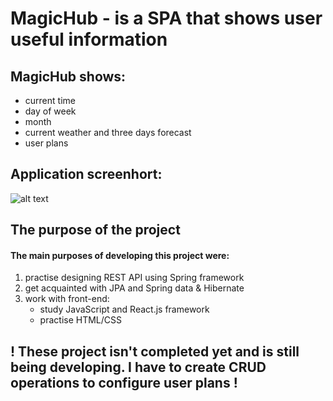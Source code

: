 # MagicHub - is a SPA that shows user useful information

## MagicHub shows:
- current time
- day of week
- month
- current weather and three days forecast
- user plans

## Application screenhort: 

![alt text](https://lh3.googleusercontent.com/HGg9WHLK9K6-9fRu_I9jFyLNpS-5Kyg67TdS-wu6TRw6Ove1LjpWXxwenR2IOM72D6xvrH2AwTmx33NOOY-BzOjxkdV_0aIluNgfCzAdcvrmk4xowhXEHdPO48hvN5qm5bcYVQKiK_utLQKPdh8sKeTAv8gIaqPErEJdH_0UyBaPjlrEQqzH8S-9jXO18ucxDaYR5T0j7rBUhEX-_HlpZGo0nHxY27Lsqp4w1o8uB3HNNEe4jde45CgR8xsoAdLQiAIIBoFTzig1nLIrzOexiWPX31q4B0C1cC2qHK1kYMmeDyh-EZr8ijArgxY8adIxs5LU9mUPR6vpg32ov092chBzcK_R7KXXklM7V1b3TKL93EVRO1A-sKN4MGm_ZfLDjyyBEOE-u04CrF0qpQ40wJOs56CevYbFA-8Re6eyKwzLd54cOdS4WjIM1ugOXgldqMDF-eYo8Gxqg9TX58eSjXPNcegCWd8uQFHUkovSEDNJyzJBUPQivc-PWnfqsaxF8XT3hleGqia47q4BdDcmpis78_q863e1V9kCjjNJtW9BVIiwnu_3xGN8Yr2VyKGAp710P5NRlx9UtgTB5esFwpqBuCh-2YLv6K_UmJgyeVkvRgBDSDtYshwrHK4qidBYNaVxnpcZyes7qZXa2Mboxy1hiu2RIurwY5Sxe8IeNc5S3vn4apKNQkzTsmmehowmxnra6clYJHAkG1tcNr-0TMs=w1677-h943-no?authuser=0)

## The purpose of the project
#### The main purposes of developing this project were:
1) practise designing REST API using Spring framework
2) get acquainted with JPA and Spring data & Hibernate
3) work with front-end:
   - study JavaScript and React.js framework
   - practise HTML/CSS

## ! These project isn't completed yet and is still being developing. I have to create CRUD operations to configure user plans !
